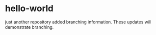 # hello-world
just another repository
added branching information.
These updates will demonstrate branching.

